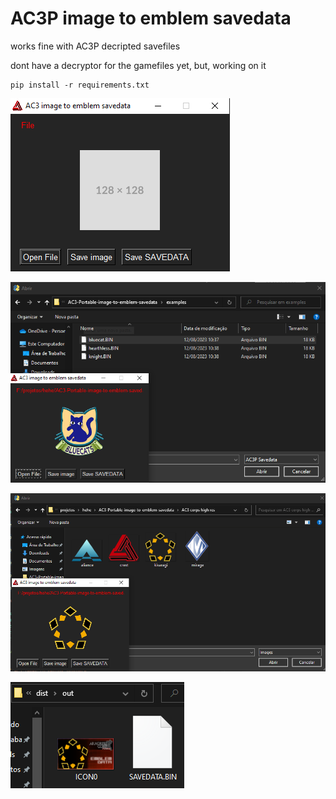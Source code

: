 # AC3P image to emblem savedata

works fine with AC3P decripted savefiles

dont have a decryptor for the gamefiles yet, but, working on it

    pip install -r requirements.txt

![GUI](images/image.png)

![Openig a savefile](images/image-1.png)

![opening a image](images/image-2.png)

![output files](images/image-3.png)